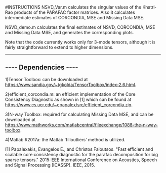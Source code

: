 #INSTRUCTIONS
NSVD_Var.m calculates the singular values of the Khatri-Rao products of the PARAFAC factor matrices. Also it calculates intermediate estimates of CORCONDIA, MSE and Missing Data MSE.

NSVD_demo.m calculates the final estimates of NSVD, CORCONDIA, MSE and Missing Data MSE, and generates the corresponding plots.

Note that the code currently works only for 3-mode tensors, although it is fairly straightforward to extend to higher dimensions.

----------------------
---- Dependencies ----
----------------------
1)Tensor Toolbox: can be downloaded at https://www.sandia.gov/~tgkolda/TensorToolbox/index-2.6.html.

2)efficient_corcondia.m: an efficient implementation of the Core Consistency Diagnostic as shown in [1] which can be found at https://www.cs.ucr.edu/~epapalex/src/efficient_corcondia.zip.

3)N-way Toolbox: required for calculating Missing Data MSE, and can be downloaded at https://www.mathworks.com/matlabcentral/fileexchange/1088-the-n-way-toolbox.

4)Matlab R2017a: the Matlab 'filloutliers' method is utilized.





[1] Papalexakis, Evangelos E., and Christos Faloutsos. "Fast efficient and scalable core consistency diagnostic for the parafac decomposition for big sparse tensors." 2015 IEEE International Conference on Acoustics, Speech and Signal Processing (ICASSP). IEEE, 2015.
 
